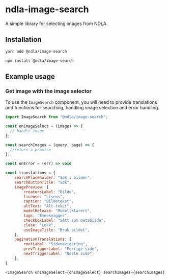 # ndla-image-search

A simple library for selecting images from NDLA.

## Installation

```sh
yarn add @ndla/image-search
```

```sh
npm install @ndla/image-search
```

## Example usage

### Get image with the image selector

To use the `ImageSearch` component, you will need to provide translations and functions for searching, handling image selection and error handling.

```js
import ImageSearch from "@ndla/image-search";

const onImageSelect = (image) => {
  // handle image
};

const searchImages = (query, page) => {
  //return a promise
};

const onError = (err) => void

const translations = {
    searchPlaceholder: "Søk i bilder",
    searchButtonTitle: "Søk",
    imagePreview: {
        creatorsLabel: "Bilde",
        license: "Lisens",
        caption: "Bildetekst",
        altText: "Alt-tekst",
        modelRelease: "Modellklarert",
        tags: "Emneknagger",
        checkboxLabel: "Sett som metabilde",
        close: "Lukk",
        useImageTitle: "Bruk bildet",
    },
    paginationTranslations: {
        rootLabel: "Sidenavigering",
        prevTriggerLabel: "Forrige side",
        nextTriggerLabel: "Neste side",
    },
}

<ImageSearch onImageSelect={onImageSelect} searchImages={searchImages}  onError={onError} translations={translations} locale="nb" showCheckbox />;
```
